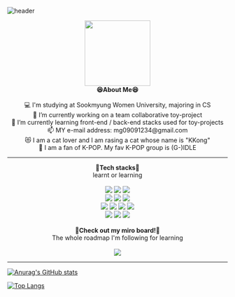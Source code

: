 ![header](https://capsule-render.vercel.app/api?type=waving&color=FFa9a0&height=150&section=header&text=🍑๑'ٮ'๑🍑&fontColor=FFFFFF&fontSize=40&&&animation=twinkling)
<!-- https://simpleicons.org/?q=react -->

<div align="center">
 <img  width = "150px" height = "150px"src="https://ouch-cdn2.icons8.com/FjDkinjPMOux0iZ04JaLe-8cQ28QLZXiLAEzL9J8Y_8/rs:fit:456:456/czM6Ly9pY29uczgu/b3VjaC1wcm9kLmFz/c2V0cy9zdmcvMTMv/ODI5ODk2MWItNzk0/Yi00MDkyLTkxMTIt/YTY1NmIwNGM0MTRi/LnN2Zw.png"></img>
 <div><strong>😆About Me😆</strong></div>
 <br/>
 💻 I'm studying at Sookmyung Women University, majoring in CS<br/>
 🔭 I’m currently working on a team collaborative toy-project<br/>
 🌱 I’m currently learning front-end / back-end stacks used for toy-projects<br/>
 📫 MY e-mail address: mg09091234@gmail.com<br/>
 😻 I am a cat lover and I am rasing a cat whose name is "KKong"<br/>
 🎵 I am a fan of K-POP. My fav K-POP group is (G-)IDLE <br/>
 
 <hr/>
 
 <div><strong>🔧Tech stacks🔧</strong><br/>learnt or learning</div>
 <br/>
  <img src="https://img.shields.io/badge/HTML-e34c26.svg?style=for-the-badge&logo=HTML5&logoColor=white"/>
  <img src="https://img.shields.io/badge/CSS-3399dc.svg?style=for-the-badge&logo=CSS3&logoColor=white"/>
  <img src="https://img.shields.io/badge/JavaScript-f0db4f.svg?style=for-the-badge&logo=JavaScript&logoColor=white"/>
  <br/>
  <img src="https://img.shields.io/badge/Sass-CC6699.svg?style=for-the-badge&logo=Sass&logoColor=white"/>
  <img src="https://img.shields.io/badge/Tailwind CSS-06B6D4.svg?style=for-the-badge&logo=Tailwind CSS&logoColor=white"/>
  <img src="https://img.shields.io/badge/TypeScript-3178C6.svg?style=for-the-badge&logo=TypeScript&logoColor=white"/>
  <br/>
  <img src="https://img.shields.io/badge/React-61DAFB.svg?style=for-the-badge&logo=React&logoColor=white"/>
  <img src="https://img.shields.io/badge/GraphQL-E10098.svg?style=for-the-badge&logo=GraphQL&logoColor=white"/>
  <img src="https://img.shields.io/badge/Apollo GraphQL-311C87.svg?style=for-the-badge&logo=Apollo GraphQL&logoColor=white"/>
  <img src="https://img.shields.io/badge/Next.js-000000.svg?style=for-the-badge&logo=Next.js&logoColor=white"/>
  <br/>
  <img src="https://img.shields.io/badge/Python-306998.svg?style=for-the-badge&logo=Python&logoColor=white"/>
  <img src="https://img.shields.io/badge/C-A8B9CC.svg?style=for-the-badge&logo=C&logoColor=white"/>
  <img src="https://img.shields.io/badge/C++-00599C.svg?style=for-the-badge&logo=C++&logoColor=white"/>
  <br/><br/>
  <div><strong>🌠Check out my miro board!🌠</strong></div>
  <div>The whole roadmap I'm following for learning</div><br/>
  <a href = "https://miro.com/app/board/uXjVOtxfYk0=/" target="_blank">
   <img src="https://img.shields.io/badge/IT roadmap-e34c26.svg?style=for-the-badge&logo=Miro&logoColor=white"/>
  </a>
</div>
<hr/>

[![Anurag's GitHub stats](https://github-readme-stats.vercel.app/api?username=yulleta)](https://github.com/yulleta/github-readme-stats) 

[![Top Langs](https://github-readme-stats.vercel.app/api/top-langs/?username=yulleta)](https://github.com/yulleta/github-readme-stats)
